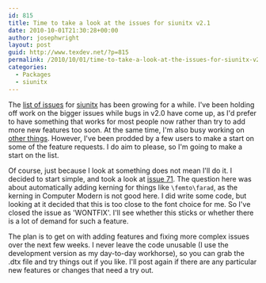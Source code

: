 ```yaml
---
id: 815
title: Time to take a look at the issues for siunitx v2.1
date: 2010-10-01T21:30:28+00:00
author: josephwright
layout: post
guid: http://www.texdev.net/?p=815
permalink: /2010/10/01/time-to-take-a-look-at-the-issues-for-siunitx-v2-1/
categories:
  - Packages
  - siunitx
---
```

The <a href="http://bitbucket.org/josephwright/siunitx/issues?status=new&amp;status=open">list of issues</a> for <a href="http://ctan.org/pkg/siunitx">siunitx</a> has been growing for a while. I've been holding off work on the bigger issues while bugs in v2.0 have come up, as I'd prefer to have something that works for most people now rather than try to add more new features too soon. At the same time, I'm also busy working on <a href="http://www.latex-project.org/latex3.html">other things</a>. However, I've been prodded by a few users to make a start on some of the feature requests. I do aim to please, so I'm going to make a start on the list.

Of course, just because I look at something does not mean I'll do it. I decided to start simple, and took a look at <a href="http://bitbucket.org/josephwright/siunitx/issue/71/kerning-of-femto-prefix">issue 71</a>. The question here was about automatically adding kerning for things like <code>\femto\farad</code>, as the kerning in Computer Modern is not good here. I did write some code, but looking at it decided that this is too close to the font choice for me. So I've closed the issue as 'WONTFIX'. I'll see whether this sticks or whether there is a lot of demand for such a feature.

The plan is to get on with adding features and fixing more complex issues over the next few weeks. I never leave the code unusable (I use the development version as my day-to-day workhorse), so you can grab the .dtx file and try things out if you like. I'll post again if there are any particular new features or changes that need a try out.
